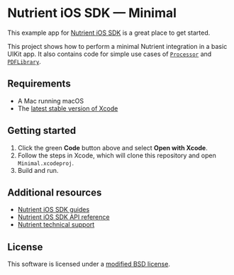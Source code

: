 # Nutrient iOS SDK — Minimal

This example app for [Nutrient iOS SDK](https://www.nutrient.io/sdk/ios) is a great place to get started.

This project shows how to perform a minimal Nutrient integration in a basic UIKit app. It also contains code for simple use cases of [`Processor`](https://www.nutrient.io/api/ios/documentation/pspdfkit/processor/) and [`PDFLibrary`](https://www.nutrient.io/api/ios/documentation/pspdfkit/pdflibrary/).

## Requirements

- A Mac running macOS
- The [latest stable version of Xcode](https://developer.apple.com/xcode/)

## Getting started

1. Click the green **Code** button above and select **Open with Xcode**.
2. Follow the steps in Xcode, which will clone this repository and open `Minimal.xcodeproj`.
3. Build and run.

## Additional resources

- [Nutrient iOS SDK guides](https://www.nutrient.io/guides/ios/)
- [Nutrient iOS SDK API reference](https://www.nutrient.io/api/ios/)
- [Nutrient technical support](https://www.nutrient.io/support/request/)

## License

This software is licensed under a [modified BSD license](LICENSE).
